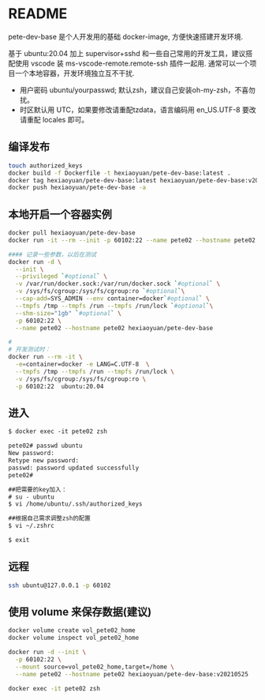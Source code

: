 # README

pete-dev-base 是个人开发用的基础 docker-image, 方便快速搭建开发环境.

基于 ubuntu:20.04 加上 supervisor+sshd 和一些自己常用的开发工具，建议搭配使用 vscode 装 ms-vscode-remote.remote-ssh 插件一起用.
通常可以一个项目一个本地容器，开发环境独立互不干扰.

+ 用户密码 ubuntu/yourpasswd; 默认zsh，建议自己安装oh-my-zsh，不喜勿扰。
+ 时区默认用 UTC，如果要修改请重配tzdata，语言编码用 en_US.UTF-8 要改请重配 locales 即可。

## 编译发布

```sh
touch authorized_keys
docker build -f Dockerfile -t hexiaoyuan/pete-dev-base:latest .
docker tag hexiaoyuan/pete-dev-base:latest hexiaoyuan/pete-dev-base:v20210525
docker push hexiaoyuan/pete-dev-base -a
```

## 本地开启一个容器实例

```sh
docker pull hexiaoyuan/pete-dev-base
docker run -it --rm --init -p 60102:22 --name pete02 --hostname pete02 hexiaoyuan/pete-dev-base

#### 记录一些参数，以后在测试
docker run -d \
  --init \
  --privileged `#optional` \
  -v /var/run/docker.sock:/var/run/docker.sock `#optional` \
  -v /sys/fs/cgroup:/sys/fs/cgroup:ro `#optional`\
  --cap-add=SYS_ADMIN --env container=docker`#optional` \
  --tmpfs /tmp --tmpfs /run --tmpfs /run/lock `#optional`\
  --shm-size="1gb" `#optional` \
  -p 60102:22 \
  --name pete02 --hostname pete02 hexiaoyuan/pete-dev-base

#
# 开发测试时：
docker run --rm -it \
  -e=container=docker -e LANG=C.UTF-8  \
  --tmpfs /tmp --tmpfs /run --tmpfs /run/lock \
  -v /sys/fs/cgroup:/sys/fs/cgroup:ro \
  -p 60102:22  ubuntu:20.04

```

## 进入

```txt
$ docker exec -it pete02 zsh

pete02# passwd ubuntu
New password:
Retype new password:
passwd: password updated successfully
pete02#

##把需要的key加入：
# su - ubuntu
$ vi /home/ubuntu/.ssh/authorized_keys

##根据自己需求调整zsh的配置
$ vi ~/.zshrc

$ exit

```

## 远程

```sh
ssh ubuntu@127.0.0.1 -p 60102
```

## 使用 volume 来保存数据(建议)

```sh
docker volume create vol_pete02_home
docker volume inspect vol_pete02_home

docker run -d --init \
  -p 60102:22 \
  --mount source=vol_pete02_home,target=/home \
  --name pete02 --hostname pete02 hexiaoyuan/pete-dev-base:v20210525

docker exec -it pete02 zsh

```
